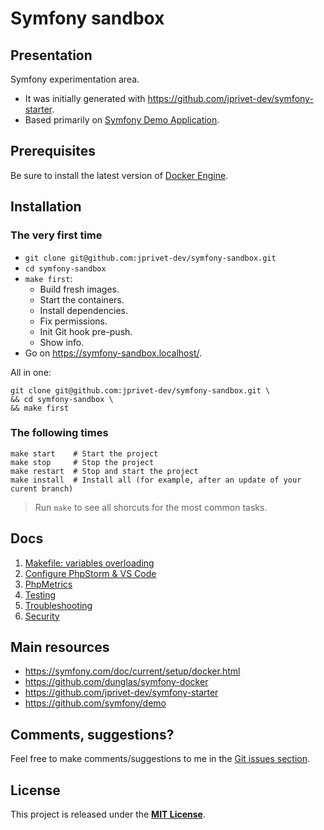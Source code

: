 # Symfony sandbox

## Presentation

Symfony experimentation area.

- It was initially generated with https://github.com/jprivet-dev/symfony-starter.
- Based primarily on [Symfony Demo Application](https://github.com/symfony/demo).

## Prerequisites

Be sure to install the latest version of [Docker Engine](https://docs.docker.com/engine/install/).

## Installation

### The very first time
 
- `git clone git@github.com:jprivet-dev/symfony-sandbox.git`
- `cd symfony-sandbox`
- `make first`:
  - Build fresh images.
  - Start the containers.
  - Install dependencies.
  - Fix permissions.
  - Init Git hook pre-push.
  - Show info.
- Go on https://symfony-sandbox.localhost/.

All in one:

```shell
git clone git@github.com:jprivet-dev/symfony-sandbox.git \
&& cd symfony-sandbox \
&& make first
```

### The following times

```shell
make start    # Start the project
make stop     # Stop the project
make restart  # Stop and start the project
make install  # Install all (for example, after an update of your curent branch)
```

> Run `make` to see all shorcuts for the most common tasks.

## Docs

1. [Makefile: variables overloading](docs/makefile.md)
2. [Configure PhpStorm & VS Code](docs/configure.md)
3. [PhpMetrics](docs/phpmetrics.md)
4. [Testing](docs/testing.md)
5. [Troubleshooting](docs/troubleshooting.md)
6. [Security](docs/security.md)

## Main resources

- https://symfony.com/doc/current/setup/docker.html
- https://github.com/dunglas/symfony-docker
- https://github.com/jprivet-dev/symfony-starter
- https://github.com/symfony/demo

## Comments, suggestions?

Feel free to make comments/suggestions to me in the [Git issues section](https://github.com/jprivet-dev/symfony-sandbox/issues).

## License

This project is released under the [**MIT License**](https://github.com/jprivet-dev/symfony-sandbox/blob/main/LICENSE).
